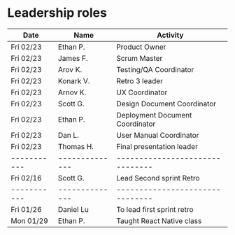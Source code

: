 # Leadership roles

| Date      | Name         | Activity                      |
|-----------|--------------|-------------------------------|
| Fri 02/23 | Ethan P.     | Product Owner                 |
| Fri 02/23 | James F.     | Scrum Master                  |
| Fri 02/23 | Arov K.      | Testing/QA Coordinator        |
| Fri 02/23 | Konark V.    | Retro 3 leader                |
| Fri 02/23 | Arnov K.     | UX Coordinator                |
| Fri 02/23 | Scott G.     | Design Document Coordinator   |
| Fri 02/23 | Ethan P.     |Deployment Document Coordinator|
| Fri 02/23 | Dan L.       | User Manual Coordinator       |
| Fri 02/23 | Thomas H.    | Final presentation leader     |
|-----------|--------------|-------------------------------|
| Fri 02/16 | Scott G.     |  Lead Second sprint Retro     |
|-----------|--------------|-------------------------------|
| Fri 01/26 | Daniel Lu    | To lead first sprint retro    |
| Mon 01/29 | Ethan P.     | Taught React Native class     |



